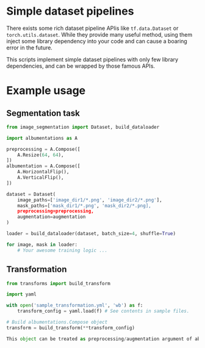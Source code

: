 # Simple dataset pipelines

There exists some rich dataset pipeline APIis like `tf.data.Dataset` or `torch.utils.dataset`.
While they provide many useful method, using them inject some library dependency into your code and can cause a boaring error in the future.

This scripts implement simple dataset pipelines with only few library dependencies, and can be wrapped by those famous APIs.

# Example usage

## Segmentation task

```python
from image_segmentation import Dataset, build_dataloader

import albumentations as A

preprocessing = A.Compose([
	A.Resize(64, 64),
])
albumentation = A.Compose([
	A.HorizontalFlip(),
	A.VerticalFlip(),
])

dataset = Dataset(
	image_paths=['image_dir1/*.png', 'image_dir2/*.png'],
	mask_paths=['mask_dir1/*.png', 'mask_dir2/*.png],
	preprocessing=preprocessing,
	augmentation=augmentation
)

loader = build_dataloader(dataset, batch_size=4, shuffle=True)

for image, mask in loader:
	# Your awesome training logic ...
```

## Transformation

```python
from transforms import build_transform

import yaml

with open('sample_transformation.yml', 'wb') as f:
	transform_config = yaml.load(f) # See contents in sample files.

# Build albumentations.Compose object
transform = build_transform(**transform_config)

This object can be treated as preprocessing/augmentation argument of above dataset class.
```
